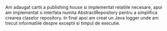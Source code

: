 Am adaugat cartii a publishing house si implementat relatiile necesare, apoi am implementat o interfata numita AbstractRepository pentru a simplifica crearea claselor repository. In final apoi am creat un Java logger unde am trecut informatiile despre exceptii si timpul de executie. 
